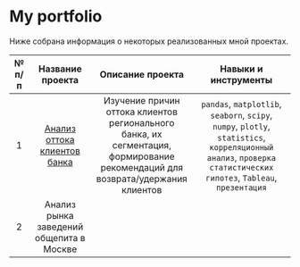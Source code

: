 # My portfolio

Ниже собрана информация о некоторых реализованных мной проектах.

| № п/п|   Название проекта   | Описание проекта | Навыки и инструменты |
|:-----:|:----------------:|:----------------:|:--------------------:|
| 1 |   [Анализ оттока клиентов банка](https://github.com/data-analyst-and-financier/my_portfolio/tree/main/bank_customer_churn_analysis)   | Изучение причин оттока клиентов регионального банка, их сегментация, формирование рекомендаций для возврата/удержания клиентов | `pandas`, `matplotlib`, `seaborn`, `scipy`, `numpy`, `plotly`, `statistics`, `корреляционный анализ`, `проверка статистических гипотез`, `Tableau`, `презентация`|
| 2 | Анализ рынка заведений общепита в Москве |  |  |

